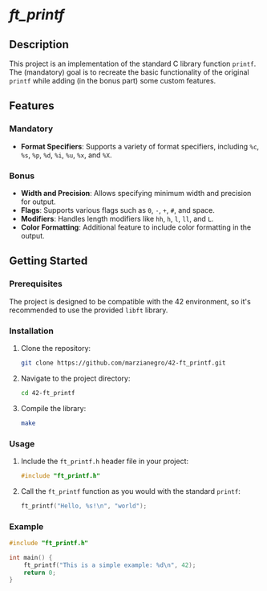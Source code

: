 # *ft_printf*

## Description
This project is an implementation of the standard C library function `printf`. The (mandatory) goal is to recreate the basic functionality of the original `printf` while adding (in the bonus part) some custom features.

## Features
### Mandatory
- **Format Specifiers**: Supports a variety of format specifiers, including `%c`, `%s`, `%p`, `%d`, `%i`, `%u`, `%x`, and `%X`.
### Bonus
- **Width and Precision**: Allows specifying minimum width and precision for output.
- **Flags**: Supports various flags such as `0`, `-`, `+`, `#`, and space.
- **Modifiers**: Handles length modifiers like `hh`, `h`, `l`, `ll`, and `L`.
- **Color Formatting**: Additional feature to include color formatting in the output.

## Getting Started
### Prerequisites
The project is designed to be compatible with the 42 environment, so it's recommended to use the provided `libft` library.

### Installation
1. Clone the repository:

    ```bash
    git clone https://github.com/marzianegro/42-ft_printf.git
    ```

2. Navigate to the project directory:

    ```bash
    cd 42-ft_printf
    ```

3. Compile the library:

    ```bash
    make
    ```

### Usage
1. Include the `ft_printf.h` header file in your project:

    ```c
    #include "ft_printf.h"
    ```

2. Call the `ft_printf` function as you would with the standard `printf`:

    ```c
    ft_printf("Hello, %s!\n", "world");
    ```

### Example
```c
#include "ft_printf.h"

int main() {
    ft_printf("This is a simple example: %d\n", 42);
    return 0;
}
